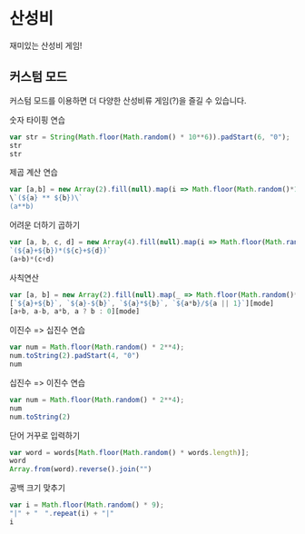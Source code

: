 
# 산성비
재미있는 산성비 게임!

## 커스텀 모드
커스텀 모드를 이용하면 더 다양한 산성비류 게임(?)을 즐길 수 있습니다.



숫자 타이핑 연습
```js
var str = String(Math.floor(Math.random() * 10**6)).padStart(6, "0");
str
str
```

제곱 계산 연습
```js
var [a,b] = new Array(2).fill(null).map(i => Math.floor(Math.random()*10));
\`(${a} ** ${b})\`
(a**b)
```

어려운 더하기 곱하기
```js
var [a, b, c, d] = new Array(4).fill(null).map(i => Math.floor(Math.random()*10));
`(${a}+${b})*(${c}+${d})`
(a+b)*(c+d)
```

사칙연산
```js
var [a, b] = new Array(2).fill(null).map(_ => Math.floor(Math.random()*10)); var mode = Math.floor(Math.random()*4);
[`${a}+${b}`, `${a}-${b}`, `${a}*${b}`, `${a*b}/${a || 1}`][mode]
[a+b, a-b, a*b, a ? b : 0][mode]
```

이진수 => 십진수 연습
```js
var num = Math.floor(Math.random() * 2**4);
num.toString(2).padStart(4, "0")
num
```

십진수 => 이진수 연습
```js
var num = Math.floor(Math.random() * 2**4);
num
num.toString(2)
```

단어 거꾸로 입력하기
```js
var word = words[Math.floor(Math.random() * words.length)];
word
Array.from(word).reverse().join("")
```

공백 크기 맞추기
```js
var i = Math.floor(Math.random() * 9);
"|" + "　".repeat(i) + "|"
i
```